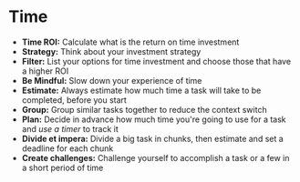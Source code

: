 # Time

* **Time ROI:** Calculate what is the return on time investment
* **Strategy:** Think about your investment strategy
* **Filter:** List your options for time investment and choose those that have a higher ROI
* **Be Mindful:** Slow down your experience of time
* **Estimate:** Always estimate how much time a task will take to be completed, before you start
* **Group:** Group similar tasks together to reduce the context switch
* **Plan:** Decide in advance how much time you're going to use for a task and *use a timer* to track it
* **Divide et impera:** Divide a big task in chunks, then estimate and set a deadline for each chunk
* **Create challenges:** Challenge yourself to accomplish a task or a few in a short period of time